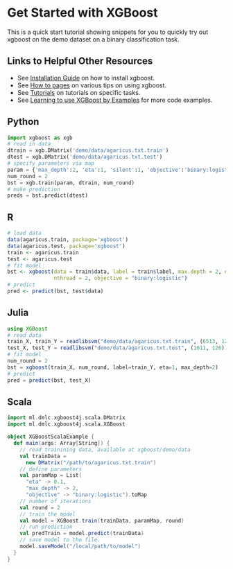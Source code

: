 # Get Started with XGBoost

This is a quick start tutorial showing snippets for you to quickly try out xgboost
on the demo dataset on a binary classification task.

## Links to Helpful Other Resources
- See [Installation Guide](../build.md) on how to install xgboost.
- See [How to pages](../how_to/index.md) on various tips on using xgboost.
- See [Tutorials](../tutorials/index.md) on tutorials on specific tasks.
- See [Learning to use XGBoost by Examples](../../demo) for more code examples.

## Python
```python
import xgboost as xgb
# read in data
dtrain = xgb.DMatrix('demo/data/agaricus.txt.train')
dtest = xgb.DMatrix('demo/data/agaricus.txt.test')
# specify parameters via map
param = {'max_depth':2, 'eta':1, 'silent':1, 'objective':'binary:logistic' }
num_round = 2
bst = xgb.train(param, dtrain, num_round)
# make prediction
preds = bst.predict(dtest)
```

## R

```r
# load data
data(agaricus.train, package='xgboost')
data(agaricus.test, package='xgboost')
train <- agaricus.train
test <- agaricus.test
# fit model
bst <- xgboost(data = train$data, label = train$label, max.depth = 2, eta = 1, nround = 2,
               nthread = 2, objective = "binary:logistic")
# predict
pred <- predict(bst, test$data)
```

## Julia
```julia
using XGBoost
# read data
train_X, train_Y = readlibsvm("demo/data/agaricus.txt.train", (6513, 126))
test_X, test_Y = readlibsvm("demo/data/agaricus.txt.test", (1611, 126))
# fit model
num_round = 2
bst = xgboost(train_X, num_round, label=train_Y, eta=1, max_depth=2)
# predict
pred = predict(bst, test_X)
```

## Scala
```scala
import ml.dmlc.xgboost4j.scala.DMatrix
import ml.dmlc.xgboost4j.scala.XGBoost

object XGBoostScalaExample {
  def main(args: Array[String]) {
    // read trainining data, available at xgboost/demo/data
    val trainData =
      new DMatrix("/path/to/agaricus.txt.train")
    // define parameters
    val paramMap = List(
      "eta" -> 0.1,
      "max_depth" -> 2,
      "objective" -> "binary:logistic").toMap
    // number of iterations
    val round = 2
    // train the model
    val model = XGBoost.train(trainData, paramMap, round)
    // run prediction
    val predTrain = model.predict(trainData)
    // save model to the file.
    model.saveModel("/local/path/to/model")
  }
}
```
